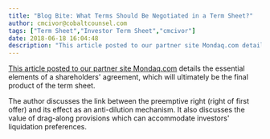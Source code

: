 ```yaml
---
title: "Blog Bite: What Terms Should Be Negotiated in a Term Sheet?"
author: cmcivor@cobaltcounsel.com
tags: ["Term Sheet","Investor Term Sheet","cmcivor"]
date: 2018-06-18 16:04:48
description: "This article posted to our partner site Mondaq.com details the essential elements of a shareholders' agreement, which will ultimately be the final product of the term sheet."
---
```


[This article posted to our partner site Mondaq.com](http://www.mondaq.com/canada/x/304372/Shareholders/Should+Your+Company+Have+A+Shareholder+Agreement) details the essential elements of a shareholders' agreement, which will ultimately be the final product of the term sheet.

The author discusses the link between the preemptive right (right of first offer) and its effect as an anti-dilution mechanism. It also discusses the value of drag-along provisions which can accommodate investors' liquidation preferences.
